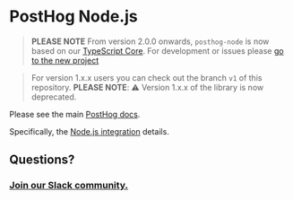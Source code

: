 # PostHog Node.js

> **PLEASE NOTE** From version 2.0.0 onwards, `posthog-node` is now based on our [TypeScript Core](https://github.com/PostHog/posthog-js-lite/tree/master/posthog-node). For development or issues please [go to the new project](https://github.com/PostHog/posthog-js-lite/tree/master/posthog-node)


> For version 1.x.x users you can check out the branch `v1` of this repository.
> **PLEASE NOTE**: ⚠️ Version 1.x.x of the library is now deprecated.


Please see the main [PostHog docs](https://www.posthog.com/docs).

Specifically, the [Node.js integration](https://posthog.com/docs/libraries/node) details.

## Questions?

### [Join our Slack community.](https://join.slack.com/t/posthogusers/shared_invite/enQtOTY0MzU5NjAwMDY3LTc2MWQ0OTZlNjhkODk3ZDI3NDVjMDE1YjgxY2I4ZjI4MzJhZmVmNjJkN2NmMGJmMzc2N2U3Yjc3ZjI5NGFlZDQ)

